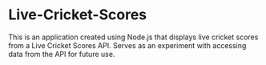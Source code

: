 # Live-Cricket-Scores
This is an application created using Node.js that displays live cricket scores from a Live Cricket Scores API. Serves as an experiment
with accessing data from the API for future use.
